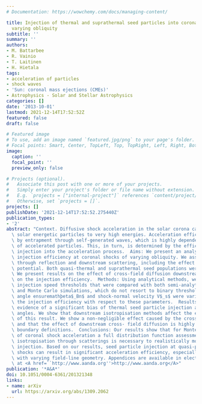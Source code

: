 ```yaml
---
# Documentation: https://wowchemy.com/docs/managing-content/

title: Injection of thermal and suprathermal seed particles into coronal shocks of
  varying obliquity
subtitle: ''
summary: ''
authors:
- M. Battarbee
- R. Vainio
- T. Laitinen
- H. Hietala
tags:
- acceleration of particles
- shock waves
- 'Sun: coronal mass ejections (CMEs)'
- Astrophysics - Solar and Stellar Astrophysics
categories: []
date: '2013-10-01'
lastmod: 2021-12-14T17:52:52Z
featured: false
draft: false

# Featured image
# To use, add an image named `featured.jpg/png` to your page's folder.
# Focal points: Smart, Center, TopLeft, Top, TopRight, Left, Right, BottomLeft, Bottom, BottomRight.
image:
  caption: ''
  focal_point: ''
  preview_only: false

# Projects (optional).
#   Associate this post with one or more of your projects.
#   Simply enter your project's folder or file name without extension.
#   E.g. `projects = ["internal-project"]` references `content/project/deep-learning/index.md`.
#   Otherwise, set `projects = []`.
projects: []
publishDate: '2021-12-14T17:52:52.275440Z'
publication_types:
- '2'
abstract: "Context. Diffusive shock acceleration in the solar corona can accelerate\
  \ solar energetic particles to very high energies. Acceleration efficiency is increased\
  \ by entrapment through self-generated waves, which is highly dependent on the amount\
  \ of accelerated particles. This, in turn, is determined by the efficiency of particle\
  \ injection into the acceleration process.  Aims: We present an analysis of the\
  \ injection efficiency at coronal shocks of varying obliquity. We assessed injection\
  \ through reflection and downstream scattering, including the effect of a cross-shock\
  \ potential. Both quasi-thermal and suprathermal seed populations were analysed.\
  \ We present results on the effect of cross-field diffusion downstream of the shock\
  \ on the injection efficiency.  Methods: Using analytical methods, we present applicable\
  \ injection speed thresholds that were compared with both semi-analytical flux integration\
  \ and Monte Carlo simulations, which do not resort to binary thresholds. Shock-normal\
  \ angle ensuremathþeta$_Bn$ and shock-normal velocity V$_s$ were varied to assess\
  \ the injection efficiency with respect to these parameters.  Results: We present\
  \ evidence of a significant bias of thermal seed particle injection at small shock-normal\
  \ angles. We show that downstream isotropisation methods affect the ensuremathþeta$_Bn$-dependence\
  \ of this result. We show a non-negligible effect caused by the cross-shock potential,\
  \ and that the effect of downstream cross- field diffusion is highly dependent on\
  \ boundary definitions.  Conclusions: Our results show that for Monte Carlo simulations\
  \ of coronal shock acceleration a full distribution function assessment with downstream\
  \ isotropisation through scatterings is necessary to realistically model particle\
  \ injection. Based on our results, seed particle injection at quasi-parallel coronal\
  \ shocks can result in significant acceleration efficiency, especially when combined\
  \ with varying field-line geometry. Appendices are available in electronic form\
  \ at <A href=``http://www.aanda.org''>http://www.aanda.org</A>"
publication: '*A&A*'
doi: 10.1051/0004-6361/201321348
links:
- name: arXiv
  url: https://arxiv.org/abs/1309.2062
---
```

